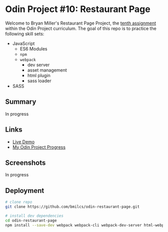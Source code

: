 # Odin Project #10: Restaurant Page

Welcome to Bryan Miller's Restaurant Page Project, the [tenth assignment](https://www.theodinproject.com/lessons/node-path-javascript-restaurant-page) within the Odin Project curriculum. The goal of this repo is to practice the following skill sets:

- JavaScript
  - ES6 Modules
  - `npm`
  - `webpack`
    - dev server
    - asset management
    - html plugin
    - sass loader
- SASS

## Summary

In progress

## Links

- [Live Demo](https://bmilcs.github.io/odin-restaurant-page/)
- [My Odin Project Progress](https://github.com/bmilcs/odin-project)

## Screenshots

In progress

## Deployment

```sh
# clone repo
git clone https://github.com/bmilcs/odin-restaurant-page.git

# install dev dependencies
cd odin-restaurant-page
npm install --save-dev webpack webpack-cli webpack-dev-server html-webpack-plugin style-loader css-loader sass-loader sass
```
